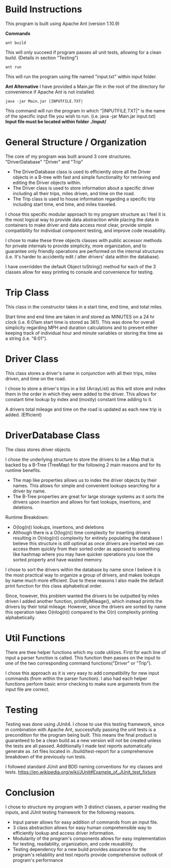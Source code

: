 # Build Instructions
This program is built using Apache Ant (version 1.10.9)

**Commands**
```
ant build
```
This will only succeed if program passes all unit tests, allowing for a clean build. (Details in section "Testing")
```
ant run
```
This will run the program using file named "input.txt" within input folder.

**Ant Alternative**
I have provided a Main.jar file in the root of the directory for convenience if Apache Ant is not installed.
```
java -jar Main.jar |INPUTFILE.TXT|
```
This command will run the program in which "|INPUTFILE.TXT|" is the name of the specific input file you wish to run.
(i.e. java -jar Main.jar input.txt)
**Input file must be located within folder ./input/**

# General Structure / Organization
 The core of my program was built around 3 core structures. "DriverDatabase" "Driver" and "Trip"
 - The DriverDatabase class is used to efficiently store all the Driver objects in a B-tree with fast and simple functionality for retrieving and editing the Driver objects within.
 - The Driver class is used to store information about a specific driver including all their trips, miles driven, and time on the road.
 - The Trip class is used to house information regarding a specific trip including start time, end time, and miles traveled.

 I chose this specific modular approach to my program structure as I feel it is the most logical way to provide data abstraction while placing the data in containers to make driver and data access most clear, provide simple compatibility for individual component testing, and improve code reusability.

 I chose to make these three objects classes with public accessor methods for private internals to provide simplicity, more organization, and to guarantee only friendly operations are performed on the internal structures (i.e. It's harder to accidently edit / alter drivers' data within the database).

I have overridden the default Object toString() method for each of the 3 classes allow for easy printing to console and convenience for testing.
# Trip Class
 This class in the constructor takes in a start time, end time, and total miles.

Start time and end time are taken in and stored as MINUTES on a 24 hr clock (i.e. 6:01am start time is stored as 361). This was done for overall simplicity regarding MPH and duration calculations and to prevent either keeping track of individual hour and minute variables or storing the time as a string (i.e. "6:01").
# Driver Class
This class stores a driver's name in conjunction with all their trips, miles driven, and time on the road.

I chose to store a driver's trips in a list (ArrayList) as this will store and index them in the order in which they were added to the driver. This allows for constant time lookup by index and (mostly) constant time adding to it.

A drivers total mileage and time on the road is updated as each new trip is added. (Efficient)
# DriverDatabase Class
The class stores driver objects.

I chose the underlying structure to store the drivers to be a Map that is backed by a B-Tree (TreeMap) for the following 2 main reasons and for its runtime benefits.
- The map like properties allows us to index the driver objects by their names. This allows for simple and convenient lookups searching for a driver by name.
- The B-Tree properties are great for large storage systems as it sorts the drivers upon insertion and allows for fast lookups, insertions, and deletions.

Runtime Breakdown:
  - O(log(n)) lookups, insertions, and deletions
  - Although there is a O(log(n)) time complexity for inserting drivers resulting in O(nlog(n)) complexity for entirely populating the database I believe this structure is still optimal as once drivers are inserted we can access them quickly from their sorted order as apposed to something like hashmap where you may have quicker operations you lose the sorted property and have wasted memory.

I chose to sort the drivers within the database by name since I believe it is the most practical way to organize a group of drivers, and makes lookups by name much more efficient. Due to these reasons I also made the default print function for this class alphabetical order.

Since, however, this problem wanted the drivers to be outputted by miles driven I added another function, printByMileage(), which instead prints the drivers by their total mileage. However, since the drivers are sorted by name this operation takes O(nlog(n)) compared to the O(n) complexity printing alphabetically.
# Util Functions
There are thee helper functions which my code utilizes.
First for each line of input a parser function is called. This function then passes on the input to one of the two corresponding command functions("Driver" or "Trip").

I chose this approach as it is very easy to add compatibility for new input commands (from within the parser function).
I also had each helper functions perform basic error checking to make sure arguments from the input file are correct.
# Testing
Testing was done using JUnit4.
I chose to use this testing framework, since in combination with Apache Ant, successfully passing the unit tests is a precondition for the program being built. This means the final product is guaranteed to be a clean build as a new version will not be created unless the tests are all passed.
Additionally I made test reports automatically generate as .txt files located in ./build/test-report for a comprehensive breakdown of the previously run tests.

I followed standard JUnit and BDD naming conventions for my classes and tests.
https://en.wikipedia.org/wiki/JUnit#Example_of_JUnit_test_fixture
# Conclusion
I chose to structure my program with 3 distinct classes, a parser reading the inputs, and JUnit testing framework for the following reasons.
- Input parser allows for easy addition of commands from an input file.
- 3 class abstraction allows for easy human comprehensible way to efficiently lookup and access driver information.
- Modularity of the program's components allows for easy implementation for testing, readability, organization, and code reusability.
- Testing dependency for a new build provides assurance for the program's reliability and test reports provide comprehensive outlook of program's performance
